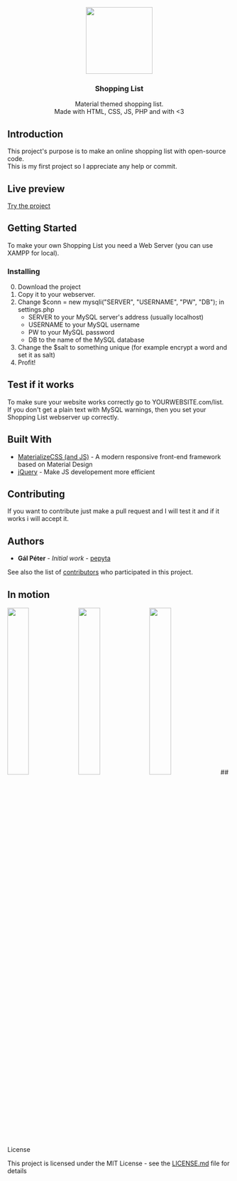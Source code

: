 <p align="center">
  <a href="https://shoplist.ml">
    <img src="https://shoplist.ml/list/img/web_hi_res_512.png" width="150">
  </a>
</p>

<h3 align="center">Shopping List</h3>

<p align="center">
   Material themed shopping list.<br>
   Made with HTML, CSS, JS, PHP and with <3
</p>

## Introduction
This project's purpose is to make an online shopping list with open-source code.<br>
This is my first project so I appreciate any help or commit.

## Live preview
[Try the project](https://shoplist.ml)

## Getting Started
To make your own Shopping List you need a Web Server (you can use XAMPP for local).

### Installing
0. Download the project
1. Copy it to your webserver.
2. Change $conn = new mysqli("SERVER", "USERNAME", "PW", "DB"); in settings.php
   - SERVER to your MySQL server's address (usually localhost)
   - USERNAME to your MySQL username
   - PW to your MySQL password
   - DB to the name of the MySQL database
3. Change the $salt to something unique (for example encrypt a word and set it as salt)
4. Profit!

## Test if it works
To make sure your website works correctly go to YOURWEBSITE.com/list.<br>
If you don't get a plain text with MySQL warnings, then you set your Shopping List webserver up correctly.

## Built With

* [MaterializeCSS (and JS)](https://materializecss.com/) - A modern responsive front-end framework based on Material Design
* [jQuery](https://jquery.com/) - Make JS developement more efficient

## Contributing
If you want to contribute just make a pull request and I will test it and if it works i will accept it.

## Authors

* **Gál Péter** - *Initial work* - [pepyta](https://github.com/pepyta)

See also the list of [contributors](https://github.com/shoplist.ml/project/contributors) who participated in this project.

## In motion
<img src="https://shoplist.ml/github/1.gif" width="31%" style="display:inline-block;">
<img src="https://shoplist.ml/github/2.gif" width="31%" style="display:inline-block;">
<img src="https://shoplist.ml/github/3.gif" width="31%" style="display:inline-block;">
## License

This project is licensed under the MIT License - see the [LICENSE.md](LICENSE.md) file for details
